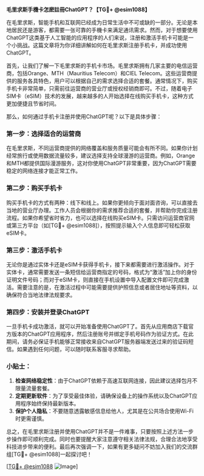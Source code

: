 **毛里求斯手機卡怎麽註冊ChatGPT？【TG💪+ @esim1088】**

在毛里求斯，智能手机和互联网已经成为日常生活中不可或缺的一部分。无论是本地居民还是游客，都需要一张可靠的手機卡来满足通讯需求。然而，对于想要使用ChatGPT这类基于人工智能的应用程序的人们来说，注册和激活手机卡可能是一个小挑战。这篇文章将为你详细讲解如何在毛里求斯注册手机卡，并成功使用ChatGPT。

首先，让我们了解一下毛里求斯的手机卡市场。毛里求斯拥有几家主要的电信运营商，包括Orange、MTH（Mauritius Telecom）和CIEL Telecom。这些运营商提供的服务各具特色，用户可以根据自己的需求选择合适的套餐。通常情况下，购买手机卡非常简单，只需前往运营商的营业厅或授权经销商即可。不过，随着电子SIM卡（eSIM）技术的发展，越来越多的人开始选择在线购买手机卡，这种方式更加便捷且节省时间。

那么，如何通过手机卡注册并使用ChatGPT呢？以下是具体步骤：

### 第一步：选择适合的运营商
在毛里求斯，不同运营商提供的网络覆盖和服务质量可能会有所不同。如果你计划经常旅行或使用数据流量较多，建议选择支持全球漫游的运营商。例如，Orange和MTH都提供国际漫游服务，这对你使用ChatGPT非常重要，因为ChatGPT需要稳定的网络连接才能正常工作。

### 第二步：购买手机卡
购买手机卡的方式有两种：线下和线上。如果你更倾向于面对面咨询，可以直接去当地的营业厅办理。工作人员会根据你的需求推荐合适的套餐，并帮助你完成注册流程。如果你希望省时省力，也可以选择在线购买eSIM卡。只需访问运营商官网或第三方平台（如[TG💪+ @esim1088]），按照提示输入个人信息即可轻松获取eSIM卡。

### 第三步：激活手机卡
无论你是通过实体卡还是eSIM卡获得手机卡，接下来都需要进行激活操作。对于实体卡，通常需要发送一条短信给运营商指定的号码，格式为“激活”加上你的身份证明文件号码；而对于eSIM卡，则直接在手机设置中导入配置文件即可完成激活。需要注意的是，在激活过程中可能需要提供护照信息或者居住地址等资料，以确保符合当地法律法规要求。

### 第四步：安装并登录ChatGPT
一旦手机卡成功激活，就可以开始准备使用ChatGPT了。首先从应用商店下载官方版本的ChatGPT应用程序，然后注册账号并绑定手机号码作为验证方式。在此期间，请务必保证手机能够正常接收来自ChatGPT服务器端发送过来的验证码短信。如果遇到任何问题，可以随时联系客服寻求帮助。

### 小贴士：
1. **检查网络稳定性**：由于ChatGPT依赖于高速互联网连接，因此建议选择包月不限量流量套餐。
2. **定期更新软件**：为了享受最佳体验，请确保设备上的操作系统以及ChatGPT应用程序始终保持最新版本。
3. **保护个人隐私**：不要随意透露敏感信息给他人，尤其是在公共场合使用Wi-Fi时更需谨慎。

总之，在毛里求斯注册并使用ChatGPT并不是一件难事，只要按照上述方法一步步操作即可顺利完成。同时也要提醒大家注意遵守相关法律法规，合理合法地享受科技进步带来的便利。最后再次强调一下，如果有更多疑问不妨加入我们的交流群组[TG💪+ @esim1088]一起探讨吧！

[[TG💪+ @esim1088](https://t.me/s/esim1088) ![Image](https://i.postimg.cc/4NQfJmqS/Snipaste-2025-05-13-00-14-12.png)]